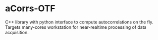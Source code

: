 # aCorrs-OTF
C++ library with python interface to compute autocorrelations on the fly. Targets many-cores workstation for near-realtime processing of data acquisition.
